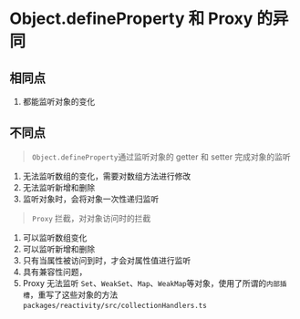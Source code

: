 # Object.defineProperty 和 Proxy 的异同

## 相同点

1. 都能监听对象的变化

## 不同点

> `Object.defineProperty`通过监听对象的 getter 和 setter 完成对象的监听

1. 无法监听数组的变化，需要对数组方法进行修改
2. 无法监听新增和删除
3. 监听对象时，会将对象一次性递归监听

> `Proxy` 拦截，对对象访问时的拦截

1. 可以监听数组变化
2. 可以监听新增和删除
3. 只有当属性被访问到时，才会对属性值进行监听
4. 具有兼容性问题，
5. Proxy 无法监听 `Set`、`WeakSet`、`Map`、`WeakMap`等对象，使用了所谓的`内部插槽`，重写了这些对象的方法 `packages/reactivity/src/collectionHandlers.ts`
